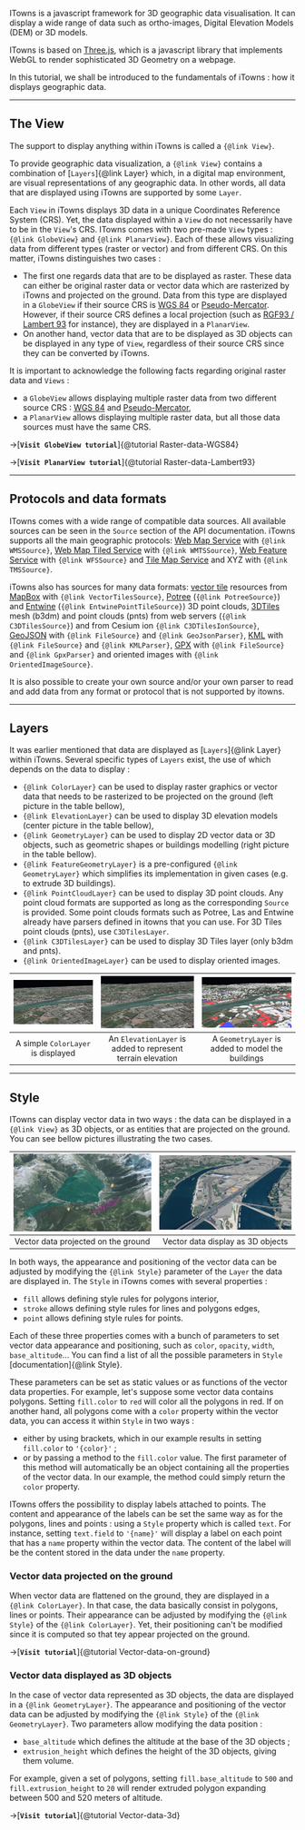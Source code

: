 ITowns is a javascript framework for 3D geographic data visualisation. 
It can display a wide range of data such as ortho-images, Digital Elevation Models (DEM) or 3D models.

ITowns is based on [Three.js](https://threejs.org/), which is a javascript library that implements WebGL to render sophisticated 3D Geometry on a webpage.

In this tutorial, we shall be introduced to the fundamentals of iTowns : how it displays geographic data.

***

## The View

The support to display anything within iTowns is called a `{@link View}`.

To provide geographic data visualization, a `{@link View}` contains a combination of [`Layers`]{@link Layer} which, in a digital map environment, are visual representations of any geographic data.
In other words, all data that are displayed using iTowns are supported by some `Layer`.

Each `View` in iTowns displays 3D data in a unique Coordinates Reference System (CRS). 
Yet, the data displayed within a `View` do not necessarily have to be in the `View`'s CRS.
ITowns comes with two pre-made `View` types : `{@link GlobeView}` and `{@link PlanarView}`.
Each of these allows visualizing data from different types (raster or vector) and from different CRS.
On this matter, iTowns distinguishes two cases : 

- The first one regards data that are to be displayed as raster. 
  These data can either be original raster data or vector data which are rasterized by iTowns and projected on the ground. 
  Data from this type are displayed in a `GlobeView` if their source CRS is [WGS 84](https://epsg.io/4326) or [Pseudo-Mercator](https://epsg.io/3857).
  However, if their source CRS defines a local projection (such as [RGF93 / Lambert 93](https://epsg.io/2154) for instance), they are displayed in a `PlanarView`.
- On another hand, vector data that are to be displayed as 3D objects can be displayed in any type of `View`, regardless of their source CRS since they can be converted by iTowns.

It is important to acknowledge the following facts regarding original raster data and `Views` :
- a `GlobeView` allows displaying multiple raster data from two different source CRS : [WGS 84](https://epsg.io/4326) and [Pseudo-Mercator](https://epsg.io/3857),
- a `PlanarView` allows displaying multiple raster data, but all those data sources must have the same CRS.

&rarr;[**`Visit GlobeView tutorial`**]{@tutorial Raster-data-WGS84}

&rarr;[**`Visit PlanarView tutorial`**]{@tutorial Raster-data-Lambert93}

***

## Protocols and data formats


ITowns comes with a wide range of compatible data sources. All available sources can be seen in the `Source` section of the
API documentation.
iTowns supports all the main geographic protocols: [Web Map Service](https://www.ogc.org/standards/wms) with `{@link WMSSource}`, 
[Web Map Tiled Service](https://www.ogc.org/standards/wmts) with `{@link WMTSSource}`, [Web Feature Service](https://www.ogc.org/standards/wfs)
with `{@link WFSSource}` and [Tile Map Service](https://wiki.osgeo.org/wiki/Tile_Map_Service_Specification) and XYZ with `{@link TMSSource}`.

iTowns also has sources for many data formats: [vector tile](https://docs.mapbox.com/help/glossary/vector-tiles/) resources from [MapBox](https://www.mapbox.com/) with `{@link VectorTilesSource}`, [Potree](https://github.com/potree/potree) (`{@link PotreeSource}`) and 
[Entwine](https://entwine.io/) (`{@link EntwinePointTileSource}`) 3D point clouds, [3DTiles](https://www.ogc.org/standards/3DTiles) 
mesh (b3dm) and point clouds (pnts) from web servers (`{@link C3DTilesSource}`) and from Cesium ion `{@link C3DTilesIonSource}`, 
[GeoJSON](https://geojson.org/) with `{@link FileSource}` and `{@link GeoJsonParser}`, 
[KML](https://www.ogc.org/standards/kml) with `{@link FileSource}` and `{@link KMLParser}`, [GPX](https://www.topografix.com/gpx.asp)
with `{@link FileSource}` and `{@link GpxParser}` and oriented images with `{@link OrientedImageSource}`.

It is also possible to create your own source and/or your own parser to read and add data from any format or protocol that is not supported by itowns.

***

## Layers

It was earlier mentioned that data are displayed as [`Layers`]{@link Layer} within iTowns. 
Several specific types of `Layers` exist, the use of which depends on the data to display :

- `{@link ColorLayer}` can be used to display raster graphics or vector data that needs to be rasterized to be projected on the ground (left picture in the table bellow),
- `{@link ElevationLayer}` can be used to display 3D elevation models (center picture in the table bellow),
- `{@link GeometryLayer}` can be used to display 2D vector data or 3D objects, such as geometric shapes or buildings modelling (right picture in the table bellow).
- `{@link FeatureGeometryLayer}` is a pre-configured `{@link GeometryLayer}` which simplifies its implementation in given cases (e.g. to extrude 3D buildings).
- `{@link PointCloudLayer}` can be used to display 3D point clouds. Any point cloud formats are supported as long as the corresponding `Source` is provided.
Some point clouds formats such as Potree, Las and Entwine already have parsers defined in itowns that you can use. For 3D Tiles point clouds (pnts), use
`C3DTilesLayer`.
- `{@link C3DTilesLayer}` can be used to display 3D Tiles layer (only b3dm and pnts).
- `{@link OrientedImageLayer}` can be used to display oriented images.


| ![color layer](images/Fundamentals-1.png) | ![elevation layer](images/Fundamentals-2.png) | ![geometry layer](images/Fundamentals-3.png) |
| :---: | :---: | :---: |
| A simple `ColorLayer` is displayed | An `ElevationLayer` is added to represent terrain elevation | A `GeometryLayer` is added to model the buildings |

***

## Style

ITowns can display vector data in two ways : the data can be displayed in a `{@link View}` as 3D objects, or as entities that are projected on the ground.
You can see bellow pictures illustrating the two cases.

| ![flattened vector data](images/Fundamentals-4.png) | ![3d vector data](images/Fundamentals-5.png) |
| :---: | :---: |
| Vector data projected on the ground | Vector data display as 3D objects |

In both ways, the appearance and positioning of the vector data can be adjusted by modifying the `{@link Style}` parameter of the `Layer` the data are displayed in.
The `Style` in iTowns comes with several properties : 
- `fill` allows defining style rules for polygons interior,
- `stroke` allows defining style rules for lines and polygons edges,
- `point` allows defining style rules for points.

Each of these three properties comes with a bunch of parameters to set vector data appearance and positioning, such as `color`, `opacity`, `width`, `base_altitude`...
You can find a list of all the possible parameters in `Style` [documentation]{@link Style}.

These parameters can be set as static values or as functions of the vector data properties.
For example, let's suppose some vector data contains polygons.
Setting `fill.color` to `red` will color all the polygons in red.
If on another hand, all polygons come with a `color` property within the vector data, you can access it within `Style` in two ways :
- either by using brackets, which in our example results in setting `fill.color` to `'{color}'` ;
- or by passing a method to the `fill.color` value. 
  The first parameter of this method will automatically be an object containing all the properties of the vector data.
  In our example, the method could simply return the `color` property.

ITowns offers the possibility to display labels attached to points.
The content and appearance of the labels can be set the same way as for the polygons, lines and points : using a `Style` property which is called `text`.
For instance, setting `text.field` to `'{name}'` will display a label on each point that has a `name` property within the vector data.
The content of the label will be the content stored in the data under the `name` property.

### Vector data projected on the ground

When vector data are flattened on the ground, they are displayed in a `{@link ColorLayer}`. 
In that case, the data basically consist in polygons, lines or points.
Their appearance can be adjusted by modifying the `{@link Style}` of the `{@link ColorLayer}`. 
Yet, their positioning can't be modified since it is computed so that tey appear projected on the ground.

&rarr;[**`Visit tutorial`**]{@tutorial Vector-data-on-ground}

### Vector data displayed as 3D objects

In the case of vector data represented as 3D objects, the data are displayed in a `{@link GeometryLayer}`.
The appearance and positioning of the vector data can be adjusted by modifying the `{@link Style}` of the `{@link GeometryLayer}`.
Two parameters allow modifying the data position :
- `base_altitude` which defines the altitude at the base of the 3D objects ;
- `extrusion_height` which defines the height of the 3D objects, giving them volume.

For example, given a set of polygons, setting `fill.base_altitude` to `500` and `fill.extrusion_height` to `20` will render extruded polygon expanding between 500 and 520 meters of altitude.

&rarr;[**`Visit tutorial`**]{@tutorial Vector-data-3d}
